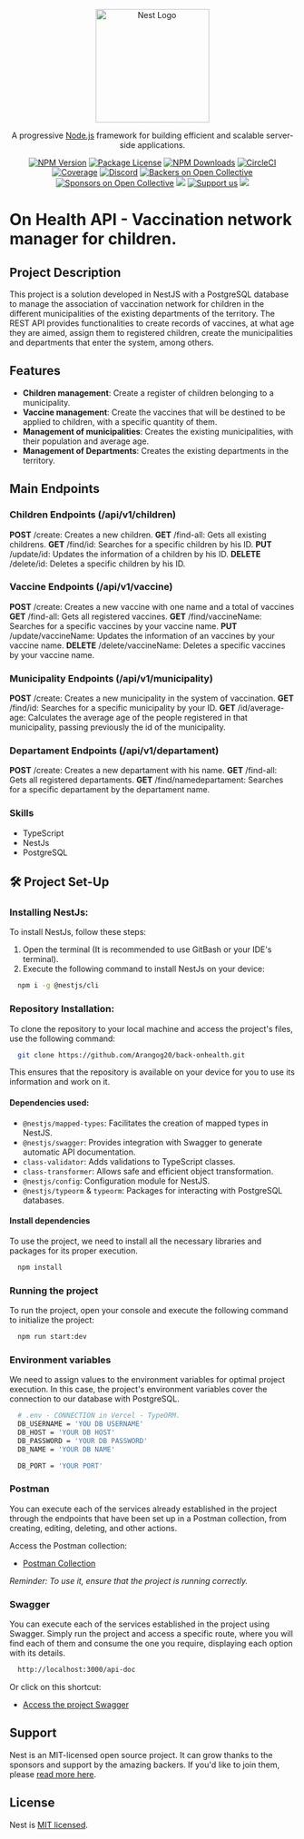<p align="center">
  <a href="http://nestjs.com/" target="blank"><img src="https://nestjs.com/img/logo-small.svg" width="200" alt="Nest Logo" /></a>
</p>

[circleci-image]: https://img.shields.io/circleci/build/github/nestjs/nest/master?token=abc123def456
[circleci-url]: https://circleci.com/gh/nestjs/nest

  <p align="center">A progressive <a href="http://nodejs.org" target="_blank">Node.js</a> framework for building efficient and scalable server-side applications.</p>
    <p align="center">
<a href="https://www.npmjs.com/~nestjscore" target="_blank"><img src="https://img.shields.io/npm/v/@nestjs/core.svg" alt="NPM Version" /></a>
<a href="https://www.npmjs.com/~nestjscore" target="_blank"><img src="https://img.shields.io/npm/l/@nestjs/core.svg" alt="Package License" /></a>
<a href="https://www.npmjs.com/~nestjscore" target="_blank"><img src="https://img.shields.io/npm/dm/@nestjs/common.svg" alt="NPM Downloads" /></a>
<a href="https://circleci.com/gh/nestjs/nest" target="_blank"><img src="https://img.shields.io/circleci/build/github/nestjs/nest/master" alt="CircleCI" /></a>
<a href="https://coveralls.io/github/nestjs/nest?branch=master" target="_blank"><img src="https://coveralls.io/repos/github/nestjs/nest/badge.svg?branch=master#9" alt="Coverage" /></a>
<a href="https://discord.gg/G7Qnnhy" target="_blank"><img src="https://img.shields.io/badge/discord-online-brightgreen.svg" alt="Discord"/></a>
<a href="https://opencollective.com/nest#backer" target="_blank"><img src="https://opencollective.com/nest/backers/badge.svg" alt="Backers on Open Collective" /></a>
<a href="https://opencollective.com/nest#sponsor" target="_blank"><img src="https://opencollective.com/nest/sponsors/badge.svg" alt="Sponsors on Open Collective" /></a>
  <a href="https://paypal.me/kamilmysliwiec" target="_blank"><img src="https://img.shields.io/badge/Donate-PayPal-ff3f59.svg"/></a>
    <a href="https://opencollective.com/nest#sponsor"  target="_blank"><img src="https://img.shields.io/badge/Support%20us-Open%20Collective-41B883.svg" alt="Support us"></a>
  <a href="https://twitter.com/nestframework" target="_blank"><img src="https://img.shields.io/twitter/follow/nestframework.svg?style=social&label=Follow"></a>
</p>
  <!--[![Backers on Open Collective](https://opencollective.com/nest/backers/badge.svg)](https://opencollective.com/nest#backer)
  [![Sponsors on Open Collective](https://opencollective.com/nest/sponsors/badge.svg)](https://opencollective.com/nest#sponsor)-->

  # On Health API - Vaccination network manager for children.

  ## Project Description
  This project is a solution developed in NestJS with a PostgreSQL database to manage the association of vaccination network for children in the different municipalities of the existing departments of the territory. The REST API provides functionalities to create records of vaccines, at what age they are aimed, assign them to registered children, create the municipalities and departments that enter the system, among others.

  ## Features

  - **Children management**: Create a register of children belonging to a municipality.
  - **Vaccine management**: Create the vaccines that will be destined to be applied to children, with a specific quantity of them.
  - **Management of municipalities**: Creates the existing municipalities, with their population and average age.
  - **Management of Departments**: Creates the existing departments in the territory.


  ## Main Endpoints
  ### Children Endpoints (/api/v1/children)
  **POST** /create: Creates a new children.
  **GET** /find-all: Gets all existing childrens.
  **GET** /find/id: Searches for a specific children by his ID.
  **PUT** /update/id: Updates the information of a children by his ID.
  **DELETE** /delete/id: Deletes a specific children by his ID.


  ### Vaccine Endpoints (/api/v1/vaccine)
  **POST** /create: Creates a new vaccine with one name and a total of vaccines
  **GET** /find-all: Gets all registered vaccines.
  **GET** /find/vaccineName: Searches for a specific vaccines by your vaccine name.
  **PUT** /update/vaccineName: Updates the information of an vaccines by your vaccine name.
  **DELETE** /delete/vaccineName: Deletes a specific vaccines by your vaccine name.

  ### Municipality Endpoints (/api/v1/municipality)
  **POST** /create: Creates a new municipality in the system of vaccination.
  **GET** /find/id: Searches for a specific municipality by your ID.
  **GET** /id/average-age: Calculates the average age of the people registered in that municipality, passing previously the id of the municipality.

  ### Departament Endpoints (/api/v1/departament)
  **POST** /create: Creates a new departament with his name.
  **GET** /find-all: Gets all registered departaments.
  **GET** /find/namedepartament: Searches for a specific departament by the departament name.

  ### Skills
  - TypeScript
  - NestJs
  - PostgreSQL


## 🛠 Project Set-Up

### Installing NestJs:
To install NestJs, follow these steps:

1. Open the terminal (It is recommended to use GitBash or your IDE's terminal).
2. Execute the following command to install NestJs on your device:

```bash
  npm i -g @nestjs/cli
```

### Repository Installation:
To clone the repository to your local machine and access the project's files, use the following command:

```bash
  git clone https://github.com/Arangog20/back-onhealth.git
```

This ensures that the repository is available on your device for you to use its information and work on it.

#### Dependencies used:
- `@nestjs/mapped-types`: Facilitates the creation of mapped types in NestJS.
- `@nestjs/swagger`: Provides integration with Swagger to generate automatic API documentation.
- `class-validator`: Adds validations to TypeScript classes.
- `class-transformer`: Allows safe and efficient object transformation.
- `@nestjs/config`: Configuration module for NestJS.
- `@nestjs/typeorm` & `typeorm`: Packages for interacting with PostgreSQL databases.

#### Install dependencies
To use the project, we need to install all the necessary libraries and packages for its proper execution.

```bash
  npm install
```

### Running the project
To run the project, open your console and execute the following command to initialize the project:

```bash
  npm run start:dev
```

### Environment variables
We need to assign values to the environment variables for optimal project execution. In this case, the project's environment variables cover the connection to our database with PostgreSQL.

```bash
  # .env - CONNECTION in Vercel - TypeORM.
  DB_USERNAME = 'YOU DB USERNAME'
  DB_HOST = 'YOUR DB HOST'
  DB_PASSWORD = 'YOUR DB PASSWORD'
  DB_NAME = 'YOUR DB NAME'

  DB_PORT = 'YOUR PORT'
```

### Postman
You can execute each of the services already established in the project through the endpoints that have been set up in a Postman collection, from creating, editing, deleting, and other actions.

Access the Postman collection:
- [Postman Collection](https://www.postman.com/red-flare-845361/workspace/public-manuela/collection/33481513-b94850ba-5b3d-4c2a-8ce0-4450ba3e2eb3?action=share&creator=33481513&active-environment=33481513-7dda199c-ec6e-4860-84f4-bec46dd60cb4)

_Reminder: To use it, ensure that the project is running correctly._

### Swagger
You can execute each of the services established in the project using Swagger. Simply run the project and access a specific route, where you will find each of them and consume the one you require, displaying each option with its details.

```bash
  http://localhost:3000/api-doc
```

Or click on this shortcut:
- [Access the project Swagger](http://localhost:3000/api-doc)


## Support

Nest is an MIT-licensed open source project. It can grow thanks to the sponsors and support by the amazing backers. If you'd like to join them, please [read more here](https://docs.nestjs.com/support).

## License

Nest is [MIT licensed](LICENSE).